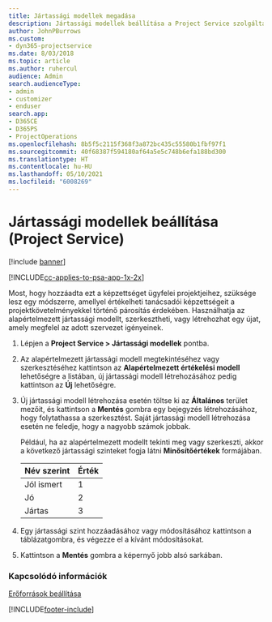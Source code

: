 ```yaml
---
title: Jártassági modellek megadása
description: Jártassági modellek beállítása a Project Service szolgáltatásban
author: JohnPBurrows
ms.custom:
- dyn365-projectservice
ms.date: 8/03/2018
ms.topic: article
ms.author: ruhercul
audience: Admin
search.audienceType:
- admin
- customizer
- enduser
search.app:
- D365CE
- D365PS
- ProjectOperations
ms.openlocfilehash: 8b5f5c2115f368f3a872bc435c55580b1fbf97f1
ms.sourcegitcommit: 40f68387f594180af64a5e5c748b6efa188bd300
ms.translationtype: HT
ms.contentlocale: hu-HU
ms.lasthandoff: 05/10/2021
ms.locfileid: "6008269"
---
```

# <a name="set-up-proficiency-models-project-service"></a>Jártassági modellek beállítása (Project Service)

[!include [banner](../includes/psa-now-project-operations.md)]

[!INCLUDE[cc-applies-to-psa-app-1x-2x](../includes/cc-applies-to-psa-app-1x-2x.md)]

Most, hogy hozzáadta ezt a képzettséget ügyfelei projektjeihez, szüksége lesz egy módszerre, amellyel értékelheti tanácsadói képzettségeit a projektkövetelményekkel történő párosítás érdekében. Használhatja az alapértelmezett jártassági modellt, szerkesztheti, vagy létrehozhat egy újat, amely megfelel az adott szervezet igényeinek.  
  
1.  Lépjen a **Project Service > Jártassági modellek** pontba.  
  
2.  Az alapértelmezett jártassági modell megtekintéséhez vagy szerkesztéséhez kattintson az **Alapértelmezett értékelési modell** lehetőségre a listában, új jártassági modell létrehozásához pedig kattintson az **Új** lehetőségre.  
  
3.  Új jártassági modell létrehozása esetén töltse ki az **Általános** terület mezőit, és kattintson a **Mentés** gombra egy bejegyzés létrehozásához, hogy folytathassa a szerkesztést. Saját jártassági modell létrehozása esetén ne feledje, hogy a nagyobb számok jobbak.  
  
     Például, ha az alapértelmezett modellt tekinti meg vagy szerkeszti, akkor a következő jártassági szinteket fogja látni **Minősítőértékek** formájában.  
  
    |Név szerint|Érték|  
    |----------|-----------|  
    |Jól ismert|1|  
    |Jó|2|  
    |Jártas|3|  
  
4.  Egy jártassági szint hozzáadásához vagy módosításához kattintson a táblázatgombra, és végezze el a kívánt módosításokat.  
  
5.  Kattintson a **Mentés** gombra a képernyő jobb alsó sarkában.  
  
### <a name="see-also"></a>Kapcsolódó információk  
 [Erőforrások beállítása](../psa/set-up-resources.md)


[!INCLUDE[footer-include](../includes/footer-banner.md)]